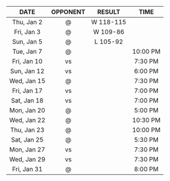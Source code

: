 |    DATE     |        OPPONENT         |  RESULT   |   TIME   |
|:-----------:|:-----------------------:|:---------:|:--------:|
| Thu, Jan 2  |  @ [](/r/timberwolves)  | W 118-115 |          |
| Fri, Jan 3  |    @ [](/r/rockets)     | W 109-86  |          |
| Sun, Jan 5  |    @ [](/r/thunder)     | L 105-92  |          |
| Tue, Jan 7  | @ [](/r/denvernuggets)  |           | 10:00 PM |
| Fri, Jan 10 |     vs [](/r/kings)     |           | 7:30 PM  |
| Sun, Jan 12 | vs [](/r/nolapelicans)  |           | 6:00 PM  |
| Wed, Jan 15 | @ [](/r/torontoraptors) |           | 7:30 PM  |
| Fri, Jan 17 | vs [](/r/orlandomagic)  |           | 7:00 PM  |
| Sat, Jan 18 | vs [](/r/atlantahawks)  |           | 7:00 PM  |
| Mon, Jan 20 |    @ [](/r/warriors)    |           | 5:00 PM  |
| Wed, Jan 22 |   @ [](/r/laclippers)   |           | 10:30 PM |
| Thu, Jan 23 |     @ [](/r/lakers)     |           | 10:00 PM |
| Sat, Jan 25 |   @ [](/r/mavericks)    |           | 5:30 PM  |
| Mon, Jan 27 |    vs [](/r/rockets)    |           | 7:30 PM  |
| Wed, Jan 29 | vs [](/r/chicagobulls)  |           | 7:30 PM  |
| Fri, Jan 31 |  @ [](/r/nolapelicans)  |           | 8:00 PM  |